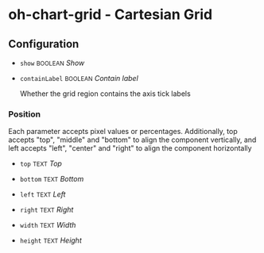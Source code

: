 # oh-chart-grid - Cartesian Grid



## Configuration


- `show` <small>BOOLEAN</small> _Show_

- `containLabel` <small>BOOLEAN</small> _Contain label_

  Whether the grid region contains the axis tick labels

### Position

Each parameter accepts pixel values or percentages. Additionally, top accepts "top", "middle" and "bottom" to align the component vertically, and left accepts "left", "center" and "right" to align the component horizontally


- `top` <small>TEXT</small> _Top_

- `bottom` <small>TEXT</small> _Bottom_

- `left` <small>TEXT</small> _Left_

- `right` <small>TEXT</small> _Right_

- `width` <small>TEXT</small> _Width_

- `height` <small>TEXT</small> _Height_


